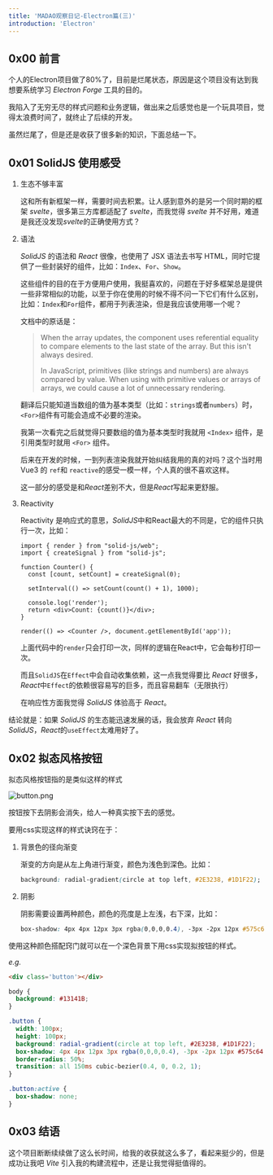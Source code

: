 ```yaml
---
title: 'MADAO观察日记-Electron篇(三)'
introduction: 'Electron'
---
```


## 0x00 前言

个人的Electron项目做了80%了，目前是烂尾状态，原因是这个项目没有达到我想要系统学习 *Electron Forge* 工具的目的。

我陷入了无穷无尽的样式问题和业务逻辑，做出来之后感觉也是一个玩具项目，觉得太浪费时间了，就终止了后续的开发。

虽然烂尾了，但是还是收获了很多新的知识，下面总结一下。

## 0x01 SolidJS 使用感受

1. 生态不够丰富

    这和所有新框架一样，需要时间去积累。让人感到意外的是另一个同时期的框架 *svelte*，很多第三方库都适配了 *svelte*，而我觉得 *svelte* 并不好用，难道是我还没发现*svelte*的正确使用方式？
    
2. 语法

    *SolidJS* 的语法和 *React* 很像，也使用了 JSX 语法去书写 HTML，同时它提供了一些封装好的组件，比如：`Index`、`For`、`Show`。
    
    这些组件的目的在于方便用户使用，我挺喜欢的，问题在于好多框架总是提供一些非常相似的功能，以至于你在使用的时候不得不问一下它们有什么区别，比如：`Index`和`For`组件，都用于列表渲染，但是我应该使用哪一个呢？
    
    文档中的原话是：
    
    > When the array updates, the <For> component uses referential equality to compare elements to the last state of the array. But this isn't always desired.
    > 
    > In JavaScript, primitives (like strings and numbers) are always compared by value. When using <For> with primitive values or arrays of arrays, we could cause a lot of unnecessary rendering. 
    
    翻译后只能知道当数组的值为基本类型（比如：`strings`或者`numbers`）时，`<For>`组件有可能会造成不必要的渲染。
    
    我第一次看完之后就觉得只要数组的值为基本类型时我就用 `<Index>` 组件，是引用类型时就用 `<For>` 组件。
    
    后来在开发的时候，一到列表渲染我就开始纠结我用的真的对吗？这个当时用 Vue3 的 `ref`和 `reactive`的感受一模一样，个人真的很不喜欢这样。
    
    
    这一部分的感受是和*React*差别不大，但是*React*写起来更舒服。
    
3. Reactivity
    
    Reactivity 是响应式的意思，*SolidJS*中和React最大的不同是，它的组件只执行一次，比如：
    
    ```tsx
    import { render } from "solid-js/web";
    import { createSignal } from "solid-js";

    function Counter() {
      const [count, setCount] = createSignal(0);

      setInterval(() => setCount(count() + 1), 1000);

      console.log('render');
      return <div>Count: {count()}</div>;
    }

    render(() => <Counter />, document.getElementById('app'));
    ```
    
    上面代码中的`render`只会打印一次，同样的逻辑在React中，它会每秒打印一次。
    
    而且`SolidJS`在`Effect`中会自动收集依赖，这一点我觉得要比 *React* 好很多，*React*中`Effect`的依赖很容易写的巨多，而且容易翻车（无限执行）
    
    在响应性方面我觉得 *SolidJS* 体验高于 *React*。
    
结论就是：如果 *SolidJS* 的生态能迅速发展的话，我会放弃 *React* 转向 *SolidJS*，*React*的`useEffect`太难用好了。
    
    
## 0x02 拟态风格按钮

    
拟态风格按钮指的是类似这样的样式
    

![button.png](/_next/upload/button_1681377946990.png "button.png")
    
按钮按下去阴影会消失，给人一种真实按下去的感觉。
    
要用css实现这样的样式诀窍在于：
    
1. 背景色的径向渐变
    
    渐变的方向是从左上角进行渐变，颜色为浅色到深色。比如：
    
    ```css
    background: radial-gradient(circle at top left, #2E3238, #1D1F22);
    ```
    
2. 阴影
    
    阴影需要设置两种颜色，颜色的亮度是上左浅，右下深，比如：
    
    ```css
    box-shadow: 4px 4px 12px 3px rgba(0,0,0,0.4), -3px -2px 12px #575c64; 
    ```
    
使用这种颜色搭配窍门就可以在一个深色背景下用css实现拟按钮的样式。
    
*e.g.*
    
```html
<div class='button'></div>
```
    
```css
body {
  background: #13141B;
}

.button {
  width: 100px;
  height: 100px;
  background: radial-gradient(circle at top left, #2E3238, #1D1F22);
  box-shadow: 4px 4px 12px 3px rgba(0,0,0,0.4), -3px -2px 12px #575c64; 
  border-radius: 50%;
  transition: all 150ms cubic-bezier(0.4, 0, 0.2, 1);
}

.button:active {
  box-shadow: none;
}
```
    
## 0x03 结语
    
这个项目断断续续做了这么长时间，给我的收获就这么多了，看起来挺少的，但是成功让我吧 *Vite* 引入我的构建流程中，还是让我觉得挺值得的。
    